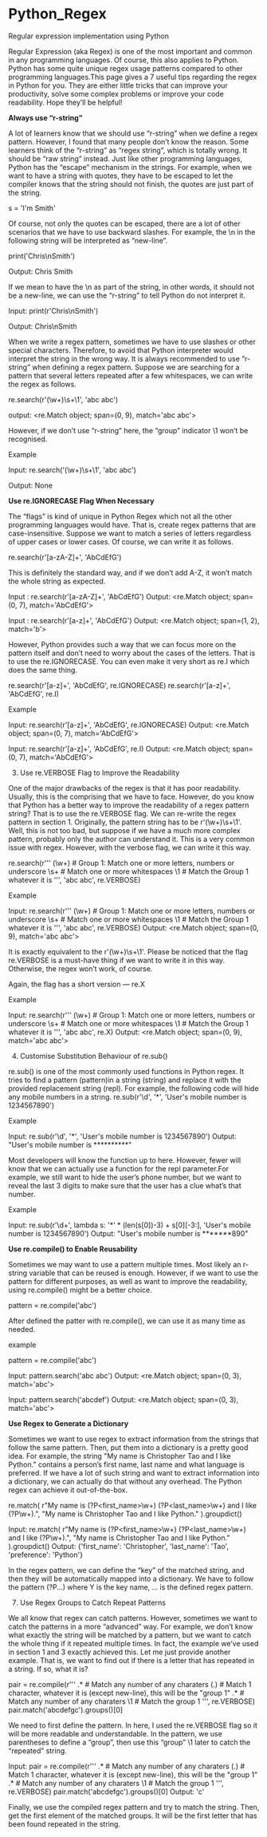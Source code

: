 # Python_Regex
Regular expression implementation using Python

Regular Expression (aka Regex) is one of the most important and common in any programming languages. Of course, this also applies to Python. Python has some quite unique regex usage patterns compared to other programming languages.This page gives a 7 useful tips regarding the regex in Python for you. They are either little tricks that can improve your productivity, solve some complex problems or improve your code readability. Hope they’ll be helpful!

**Always use “r-string”**

A lot of learners know that we should use “r-string” when we define a regex pattern. However, I found that many people don’t know the reason. Some learners think of the “r-string” as “regex string”, which is totally wrong. It should be “raw string” instead.
Just like other programming languages, Python has the “escape” mechanism in the strings. For example, when we want to have a string with quotes, they have to be escaped to let the compiler knows that the string should not finish, the quotes are just part of the string.

s = 'I\'m Smith'

Of course, not only the quotes can be escaped, there are a lot of other scenarios that we have to use backward slashes. For example, the \n in the following string will be interpreted as “new-line”.

print('Chris\nSmith')

Output:
Chris 
Smith

If we mean to have the \n as part of the string, in other words, it should not be a new-line, we can use the “r-string” to tell Python do not interpret it.

Input: print(r'Chris\nSmith')

Output: Chris\nSmith

When we write a regex pattern, sometimes we have to use slashes or other special characters. Therefore, to avoid that Python interpreter would interpret the string in the wrong way. It is always recommended to use “r-string” when defining a regex pattern.
Suppose we are searching for a pattern that several letters repeated after a few whitespaces, we can write the regex as follows.

re.search(r'(\w+)\s+\1', 'abc   abc')

output: <re.Match object; span=(0, 9), match='abc   abc'>

However, if we don’t use “r-string” here, the “group” indicator \1 won’t be recognised.

Example

Input: re.search('(\w+)\s+\1', 'abc   abc')

Output: None

**Use re.IGNORECASE Flag When Necessary**

The “flags” is kind of unique in Python Regex which not all the other programming languages would have. That is, create regex patterns that are case-insensitive.
Suppose we want to match a series of letters regardless of upper cases or lower cases. Of course, we can write it as follows.

re.search(r'[a-zA-Z]+', 'AbCdEfG')

This is definitely the standard way, and if we don’t add A-Z, it won’t match the whole string as expected.

Input : re.search(r'[a-zA-Z]+', 'AbCdEfG')
Output: <re.Match object; span=(0, 7), match='AbCdEfG'>

Input : re.search(r'[a-z]+', 'AbCdEfG')
Output: <re.Match object; span=(1, 2), match='b'>

However, Python provides such a way that we can focus more on the pattern itself and don’t need to worry about the cases of the letters. That is to use the re.IGNORECASE. You can even make it very short as re.I which does the same thing.

re.search(r'[a-z]+', 'AbCdEfG', re.IGNORECASE)
re.search(r'[a-z]+', 'AbCdEfG', re.I)

Example

Input: re.search(r'[a-z]+', 'AbCdEfG', re.IGNORECASE)
Output: <re.Match object; span=(0, 7), match='AbCdEfG'>

Input: re.search(r'[a-z]+', 'AbCdEfG', re.I)
Output: <re.Match object; span=(0, 7), match='AbCdEfG'>

3. Use re.VERBOSE Flag to Improve the Readability

One of the major drawbacks of the regex is that it has poor readability. Usually, this is the comprising that we have to face. However, do you know that Python has a better way to improve the readability of a regex pattern string? That is to use the re.VERBOSE flag.
We can re-write the regex pattern in section 1. Originally, the pattern string has to be r'(\w+)\s+\1'. Well, this is not too bad, but suppose if we have a much more complex pattern, probably only the author can understand it. This is a very common issue with regex. However, with the verbose flag, we can write it this way.

re.search(r'''
    (\w+)   # Group 1: Match one or more letters, numbers or underscore
    \s+     # Match one or more whitespaces
    \1      # Match the Group 1 whatever it is
''', 'abc   abc', re.VERBOSE)

Example

Input: re.search(r'''
    (\w+)   # Group 1: Match one or more letters, numbers or underscore
    \s+     # Match one or more whitespaces
    \1      # Match the Group 1 whatever it is
''', 'abc   abc', re.VERBOSE)
Output: <re.Match object; span=(0, 9), match='abc   abc'>

It is exactly equivalent to the r'(\w+)\s+\1'. Please be noticed that the flag re.VERBOSE is a must-have thing if we want to write it in this way. Otherwise, the regex won’t work, of course.

Again, the flag has a short version — re.X

Example

Input: re.search(r'''
    (\w+)   # Group 1: Match one or more letters, numbers or underscore
    \s+     # Match one or more whitespaces
    \1      # Match the Group 1 whatever it is
''', 'abc   abc', re.X)
Output: <re.Match object; span=(0, 9), match='abc   abc'>

4. Customise Substitution Behaviour of re.sub()

re.sub() is one of the most commonly used functions in Python regex. It tries to find a pattern (pattern)in a string (string) and replace it with the provided replacement string (repl).
For example, the following code will hide any mobile numbers in a string.
re.sub(r'\d', '*', 'User\'s mobile number is 1234567890')

Example

Input: re.sub(r'\d', '*', 'User\'s mobile number is 1234567890')
Output: "User's mobile number is **********"

Most developers will know the function up to here. However, fewer will know that we can actually use a function for the repl parameter.For example, we still want to hide the user’s phone number, but we want to reveal the last 3 digits to make sure that the user has a clue what’s that number.

Example

Input: re.sub(r'\d+', lambda s: '*' * (len(s[0])-3) + s[0][-3:], 'User\'s mobile number is 1234567890')
Output: "User's mobile number is *******890"

**Use re.compile() to Enable Reusability**

Sometimes we may want to use a pattern multiple times. Most likely an r-string variable that can be reused is enough. However, if we want to use the pattern for different purposes, as well as want to improve the readability, using re.compile() might be a better choice.

pattern = re.compile('abc')

After defined the patter with re.compile(), we can use it as many time as needed.

example

pattern = re.compile('abc')

Input: pattern.search('abc abc')
Output: <re.Match object; span=(0, 3), match='abc'>

Input: pattern.search('abcdef')
Output: <re.Match object; span=(0, 3), match='abc'>

**Use Regex to Generate a Dictionary**

Sometimes we want to use regex to extract information from the strings that follow the same pattern. Then, put them into a dictionary is a pretty good idea. For example, the string "My name is Christopher Tao and I like Python." contains a person’s first name, last name and what language is preferred. If we have a lot of such string and want to extract information into a dictionary, we can actually do that without any overhead. The Python regex can achieve it out-of-the-box.

re.match(
    r"My name is (?P<first_name>\w+) (?P<last_name>\w+) and I like (?P<preference>\w+).", 
    "My name is Christopher Tao and I like Python."
).groupdict()

Input: re.match(
    r"My name is (?P<first_name>\w+) (?P<last_name>\w+) and I like (?P<preference>\w+).", 
    "My name is Christopher Tao and I like Python."
).groupdict()
Output: {'first_name': 'Christopher', 'last_name': 'Tao', 'preference': 'Python'}

In the regex pattern, we can define the “key” of the matched string, and then they will be automatically mapped into a dictionary.
We have to follow the pattern (?P<Y>...) where Y is the key name, ... is the defined regex pattern.

7. Use Regex Groups to Catch Repeat Patterns

We all know that regex can catch patterns. However, sometimes we want to catch the patterns in a more “advanced” way. For example, we don’t know what exactly the string will be matched by a pattern, but we want to catch the whole thing if it repeated multiple times.
In fact, the example we’ve used in section 1 and 3 exactly achieved this. Let me just provide another example. That is, we want to find out if there is a letter that has repeated in a string. If so, what it is?

pair = re.compile(r'''
    .*    # Match any number of any charaters
    (.)   # Match 1 character, whatever it is (except new-line), this will be the "group 1"
    .*    # Match any number of any charaters
    \1    # Match the group 1
''', re.VERBOSE)
pair.match('abcdefgc').groups()[0]

We need to first define the pattern. In here, I used the re.VERBOSE flag so it will be more readable and understandable. In the pattern, we use parentheses to define a “group”, then use this “group” \1 later to catch the “repeated” string.

Input: pair = re.compile(r'''
    .*    # Match any number of any charaters
    (.)   # Match 1 character, whatever it is (except new-line), this will be the "group 1"
    .*    # Match any number of any charaters
    \1    # Match the group 1
''', re.VERBOSE)
pair.match('abcdefgc').groups()[0]
Output: 'c'

Finally, we use the compiled regex pattern and try to match the string. Then, get the first element of the matched groups. It will be the first letter that has been found repeated in the string.




